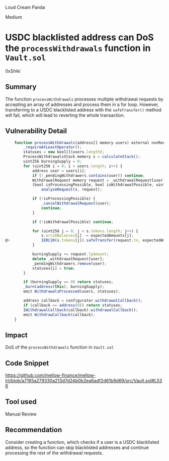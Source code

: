 Loud Cream Panda

Medium

# USDC blacklisted address can DoS the `processWithdrawals` function in `Vault.sol`

0xShiki

## Summary
The function `processWithdrawals` processes multiple withdrawal requests by accepting an array of addresses and process them in a for loop. However, transferring to a USDC blacklisted address with the `safeTransfer()` method will fail, which will lead to reverting the whole transaction.

## Vulnerability Detail
```javascript
    function processWithdrawals(address[] memory users) external nonReentrant returns (bool[] memory statuses) {
        _requireAtLeastOperator();
        statuses = new bool[](users.length);
        ProcessWithdrawalsStack memory s = calculateStack();
        uint256 burningSupply = 0;
        for (uint256 i = 0; i < users.length; i++) {
            address user = users[i];
            if (!_pendingWithdrawers.contains(user)) continue;
            WithdrawalRequest memory request = _withdrawalRequest[user];
            (bool isProcessingPossible, bool isWithdrawalPossible, uint256[] memory expectedAmounts) =
                analyzeRequest(s, request);

            if (!isProcessingPossible) {
                _cancelWithdrawalRequest(user);
                continue;
            }

            if (!isWithdrawalPossible) continue;

            for (uint256 j = 0; j < s.tokens.length; j++) {
                s.erc20Balances[j] -= expectedAmounts[j];
@>              IERC20(s.tokens[j]).safeTransfer(request.to, expectedAmounts[j]);
            }

            burningSupply += request.lpAmount;
            delete _withdrawalRequest[user];
            _pendingWithdrawers.remove(user);
            statuses[i] = true;
        }

        if (burningSupply == 0) return statuses;
        _burn(address(this), burningSupply);
        emit WithdrawalsProcessed(users, statuses);

        address callback = configurator.withdrawalCallback();
        if (callback == address(0)) return statuses;
        IWithdrawalCallback(callback).withdrawalCallback();
        emit WithdrawCallback(callback);
    }
```
## Impact
DoS of the `processWithdrawals` function in `Vault.sol`

## Code Snippet
https://github.com/mellow-finance/mellow-lrt/blob/a7165a279330a213d7d24b0b2ea6adf2d61b8d69/src/Vault.sol#L536

## Tool used
Manual Review

## Recommendation
Consider creating a function, which checks if a user is a USDC blacklisted address, so the function can skip blacklisted
addresses and continue processing the rest of the withdrawal requests.
